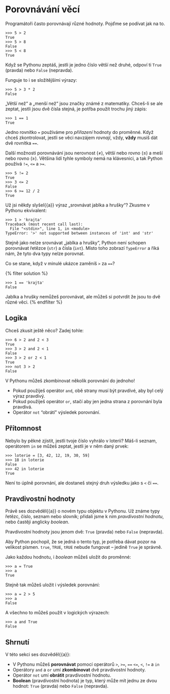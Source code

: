 # Porovnávání věcí

Programátoři často porovnávají různé hodnoty. Pojďme se podívat jak na to.

``` pycon
>>> 5 > 2
True
>>> 5 > 8
False
>>> 5 < 8
True
```

Když se Pythonu zeptáš, jestli je jedno číslo větší než druhé, odpoví ti
`True` (pravda) nebo `False` (nepravda).

Funguje to i se složitějšími výrazy:

``` pycon
>>> 5 > 3 * 2
False
```

„Větší než“ a „menší než“ jsou značky známé z matematiky.
Chceš-li se ale zeptat, jestli jsou dvě čísla stejná, je potřba použít
trochu jiný zápis:

``` pycon
>>> 1 == 1
True
```

Jedno rovnítko `=` používáme pro *přiřazení* hodnoty do proměnné.
Když chceš zkontrolovat, jestli se věci navzájem *rovnají*, vždy, **vždy**
musíš dát dvě rovnítka `==`.

Další možnosti porovnávání jsou nerovnost (≠), větší nebo rovno (≤)
a meší nebo rovno (≥).
Většina lidí tyhle symboly nemá na klávesnici, a tak Python používá `!=`, `<=`
a `>=`.

``` pycon
>>> 5 != 2
True
>>> 3 <= 2
False
>>> 6 >= 12 / 2
True
```

Už jsi někdy slyšel{{a}} výraz „srovnávat jablka a hrušky“? Zkusme v Pythonu ekvivalent:

``` pycon
>>> 1 > 'krajta'
Traceback (most recent call last):
  File "<stdin>", line 1, in <module>
TypeError: '>' not supported between instances of 'int' and 'str'
```

Stejně jako nelze srovnávat „jablka a hrušky“,
Python není schopen porovnávat řetězce (`str`) a čísla (`int`).
Místo toho zobrazí `TypeError` a říká nám, že tyto dva typy nelze porovnat.

Co se stane, když v minulé ukázce zaměníš `>` za `==`?

{% filter solution %}
```pycon
>>> 1 == 'krajta'
False
```

Jablka a hrušky nemůžeš porovnávat, ale můžeš si potvrdit že jsou to dvě různé
věci.
{% endfilter %}


## Logika

Chceš zkusit ještě něco? Zadej tohle:

``` pycon
>>> 6 > 2 and 2 < 3
True
>>> 3 > 2 and 2 < 1
False
>>> 3 > 2 or 2 < 1
True
>>> not 3 > 2
False
```

V Pythonu můžeš zkombinovat několik porovnání do jednoho!

*   Pokud použiješ operátor `and`, obě strany musí být pravdivé, aby byl celý výraz pravdivý.
*   Pokud použiješ operátor `or`, stačí aby jen jedna strana z porovnání byla pravdivá.
*   Operátor `not` “obrátí” výsledek porovnání.


## Přítomnost

Nebylo by pěkné zjistit, jestli tvoje číslo vyhrálo v loterii?
Máš-li seznam, operátorem `in` se můžeš zeptat, jestli je v něm daný prvek:

``` pycon
>>> loterie = [3, 42, 12, 19, 30, 59]
>>> 18 in loterie
False
>>> 42 in loterie
True
```

Není to úplně porovnání, ale dostaneš stejný druh výsledku jako s `<` či `==`.


## Pravdivostní hodnoty

Právě ses dozvěděl{{a}} o novém typu objektu v Pythonu.
Už známe typy řetězc, číslo, seznam nebo slovník; přidali jsme k nim
*pravdivostní hodnotu*, nebo častěji anglicky *boolean*.

Pravdivostní hodnoty jsou jenom dvě: `True` (pravda) nebo `False` (nepravda).

Aby Python pochopil, že se jedná o tento typ,
je potřeba dávat pozor na velikost písmen.
`true`, `TRUE`, `tRUE` nebude fungovat – jedině `True` je správně.

Jako každou hodnotu, i *boolean* můžeš uložit do proměnné:

``` pycon
>>> a = True
>>> a
True
```

Stejně tak můžeš uložit i výsledek porovnání:

``` pycon
>>> a = 2 > 5
>>> a
False
```

A všechno to můžeš použít v logických výrazech:

``` pycon
>>> a and True
False
```



## Shrnutí

V této sekci ses dozvěděl{{a}}:

*   V Pythonu můžeš **porovnávat** pomocí operátorů `>`, `>=`, `==` `<=`, `<`, `!=` a `in`
*   Operátory `and` a `or` umí **zkombinovat** dvě pravdivostní hodnoty.
*   Operátor `not` umí **obrátit** pravdivostní hodnotu.
*   **Boolean** (pravdivostní hodnota) je typ, který může mít jednu ze dvou
    hodnot: `True` (pravda) nebo `False` (nepravda).
